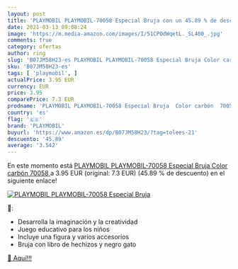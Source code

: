 ```yaml
---
layout: post
title: 'PLAYMOBIL PLAYMOBIL-70058 Especial Bruja con un 45.89 % de descuento'
date: 2021-03-13 09:08:24
image: 'https://m.media-amazon.com/images/I/51CPOdWqetL._SL400_.jpg'
comments: true
category: ofertas
author: ring
slug: 'B07JM58H23-es PLAYMOBIL PLAYMOBIL-70058 Especial Bruja Color carbón 70058'
sku: 'B07JM58H23-es'
tags: [ 'playmobil', ]
actualPrice: 3.95 EUR
currency: EUR
price: 3.95
comparePrice: 7.3 EUR
prodname: 'PLAYMOBIL PLAYMOBIL-70058 Especial Bruja  Color carbón  70058 '
country: 'es'
flag: '🇪🇸'
brand: 'PLAYMOBIL'
buyurl: 'https://www.amazon.es/dp/B07JM58H23/?tag=tolees-21'
descuento: '45.89'
average: '3.542'
---
```


En este momento está [PLAYMOBIL PLAYMOBIL-70058 Especial Bruja  Color carbón  70058 ](https://www.amazon.es/dp/B07JM58H23/?tag=tolees-21) a 3.95 EUR (original: 7.3 EUR) (45.89 %  de descuento) en el siguiente enlace!

[![PLAYMOBIL PLAYMOBIL-70058 Especial Bruja](https://m.media-amazon.com/images/I/51CPOdWqetL._SL400_.jpg)](https://www.amazon.es/dp/B07JM58H23/?tag=tolees-21)

🔎:

- Desarrolla la imaginación y la creatividad
- Juego educativo para los niños
- Incluye una figura y varios accesorios
- Bruja con libro de hechizos y negro gato

[🛒 Aquí!!!](https://www.amazon.es/dp/B07JM58H23/?tag=tolees-21)
